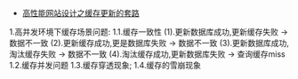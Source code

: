 
* [高性能网站设计之缓存更新的套路](http://blog.csdn.net/tTU1EvLDeLFq5btqiK/article/details/78693323)

1.高并发环境下缓存场景问题:
1.1.缓存一致性
    (1).更新数据库成功,更新缓存失败 -> 数据不一致
    (2).更新缓存成功,更是数据库失败 -> 数据不一致
    (3).更新数据库成功,淘汰缓存失败 -> 数据不一致
    (4).淘汰缓存成功,更新数据库失败 -> 查询缓存miss
1.2.缓存并发问题
1.3.缓存穿透现象;
1.4.缓存的雪崩现象




